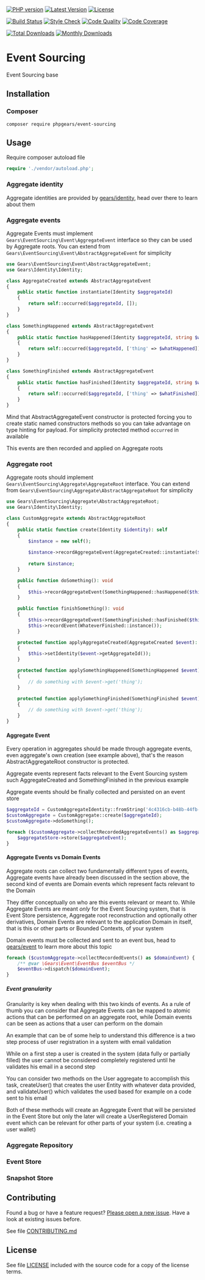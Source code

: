 [![PHP version](https://img.shields.io/badge/PHP-%3E%3D7.1-8892BF.svg?style=flat-square)](http://php.net)
[![Latest Version](https://img.shields.io/packagist/v/phpgears/event-sourcing.svg?style=flat-square)](https://packagist.org/packages/phpgears/event-sourcing)
[![License](https://img.shields.io/github/license/phpgears/event-sourcing.svg?style=flat-square)](https://github.com/phpgears/event-sourcing/blob/master/LICENSE)

[![Build Status](https://img.shields.io/travis/phpgears/event-sourcing.svg?style=flat-square)](https://travis-ci.org/phpgears/event-sourcing)
[![Style Check](https://styleci.io/repos/149037535/shield)](https://styleci.io/repos/149037535)
[![Code Quality](https://img.shields.io/scrutinizer/g/phpgears/event-sourcing.svg?style=flat-square)](https://scrutinizer-ci.com/g/phpgears/event-sourcing)
[![Code Coverage](https://img.shields.io/coveralls/phpgears/event-sourcing.svg?style=flat-square)](https://coveralls.io/github/phpgears/event-sourcing)

[![Total Downloads](https://img.shields.io/packagist/dt/phpgears/event-sourcing.svg?style=flat-square)](https://packagist.org/packages/phpgears/event-sourcing/stats)
[![Monthly Downloads](https://img.shields.io/packagist/dm/phpgears/event-sourcing.svg?style=flat-square)](https://packagist.org/packages/phpgears/event-sourcing/stats)

# Event Sourcing

Event Sourcing base

## Installation

### Composer

```
composer require phpgears/event-sourcing
```

## Usage

Require composer autoload file

```php
require './vendor/autoload.php';
```

### Aggregate identity

Aggregate identities are provided by [gears/identity](https://github.com/phpgears/identity), head over there to learn about them

### Aggregate events

Aggregate Events must implement `Gears\EventSourcing\Event\AggregateEvent` interface so they can be used by Aggregate roots. You can extend from `Gears\EventSourcing\Event\AbstractAggregateEvent` for simplicity 

```php
use Gears\EventSourcing\Event\AbstractAggregateEvent;
use Gears\Identity\Identity;

class AggregateCreated extends AbstractAggregateEvent
{
    public static function instantiate(Identity $aggregateId)
    {
        return self::occurred($aggregateId, []);
    }
}

class SomethingHappened extends AbstractAggregateEvent
{
    public static function hasHappened(Identity $aggregateId, string $whatHappened)
    {
        return self::occurred($aggregateId, ['thing' => $whatHappened]);
    }
}

class SomethingFinished extends AbstractAggregateEvent
{
    public static function hasFinished(Identity $aggregateId, string $whatFinished)
    {
        return self::occurred($aggregateId, ['thing' => $whatFinished]);
    }
}
```

Mind that AbstractAggregateEvent constructor is protected forcing you to create static named constructors methods so you can take advantage on type hinting for payload. For simplicity protected method `occurred` in available

This events are then recorded and applied on Aggregate roots

### Aggregate root

Aggregate roots should implement `Gears\EventSourcing\Aggregate\AggregateRoot` interface. You can extend from `Gears\EventSourcing\Aggregate\AbstractAggregateRoot` for simplicity

```php
use Gears\EventSourcing\Aggregate\AbstractAggregateRoot;
use Gears\Identity\Identity;

class CustomAggregate extends AbstractAggregateRoot
{
    public static function create(Identity $identity): self
    {
        $instance = new self();
        
        $instance->recordAggregateEvent(AggregateCreated::instantiate($identity));
        
        return $instance;
    }

    public function doSomething(): void
    {
        $this->recordAggregateEvent(SomethingHappened::hasHappened($this->getIdentity(), 'this happened'));
    }

    public function finishSomething(): void
    {
        $this->recordAggregateEvent(SomethingFinished::hasFinished($this->getIdentity(), 'this finished'));
        $this->recordEvent(WhateverFinished::instance());
    }

    protected function applyAggregateCreated(AggregateCreated $event): void
    {
        $this->setIdentity($event->getAggregateId());
    }

    protected function applySomethingHappened(SomethingHappened $event): void
    {
        // do something with $event->get('thing');
    }

    protected function applySomethingFinished(SomethingFinished $event): void
    {
        // do something with $event->get('thing');
    }
}
```

#### Aggregate Event

Every operation in aggregates should be made through aggregate events, even aggregate's own creation (see example above), that's the reason AbstractAggregateRoot constructor is protected.

Aggregate events represent facts relevant to the Event Sourcing system such AggregateCreated and SomethingFinished in the previous example

Aggregate events should be finally collected and persisted on an event store

```php
$aggregateId = CustomAggregateIdentity::fromString('4c4316cb-b48b-44fb-a034-90d789966bac');
$customAggregate = CustomAggregate::create($aggregateId);
$customAggregate->doSomething();

foreach ($customAggregate->collectRecordedAggregateEvents() as $aggregateEvent) {
    $aggregateStore->store($aggregateEvent);
}
```

#### Aggregate Events vs Domain Events

Aggregate roots can collect two fundamentally different types of events, Aggregate events have already been discussed in the section above, the second kind of events are Domain events which represent facts relevant to the Domain

They differ conceptually on who are this events relevant or meant to. While Aggregate Events are meant _only_ for the Event Sourcing system, that is Event Store persistence, Aggregate root reconstruction and optionally other derivatives, Domain Events are relevant to the application Domain in itself, that is this or other parts or Bounded Contexts, of your system

Domain events must be collected and sent to an event bus, head to [gears/event](https://github.com/phpgears/event) to learn more about this topic

```php
foreach ($customAggregate->collectRecordedEvents() as $domainEvent) {
    /** @var \Gears\Event\EventBus $eventBus */
    $eventBus->dispatch($domainEvent);
}
```

##### Event granularity

Granularity is key when dealing with this two kinds of events. As a rule of thumb you can consider that Aggregate Events can be mapped to atomic actions that can be performed on an aggregate root, while Domain events can be seen as actions that a user can perform on the domain

An example that can be of some help to understand this difference is a two step process of user registration in a system with email validation

While on a first step a user is created in the system (data fully or partially filled) the user cannot be considered completely registered until he validates his email in a second step

You can consider two methods on the User aggregate to accomplish this task, createUser() that creates the user Entity with whatever data provided, and validateUser() which validates the used based for example on a code sent to his email

Both of these methods will create an Aggregate Event that will be persisted in the Event Store but only the later will create a UserRegistered Domain event which can be relevant for other parts of your system (i.e. creating a user wallet)

### Aggregate Repository

### Event Store

### Snapshot Store

## Contributing

Found a bug or have a feature request? [Please open a new issue](https://github.com/phpgears/event-sourcing/issues). Have a look at existing issues before.

See file [CONTRIBUTING.md](https://github.com/phpgears/event-sourcing/blob/master/CONTRIBUTING.md)

## License

See file [LICENSE](https://github.com/phpgears/event-sourcing/blob/master/LICENSE) included with the source code for a copy of the license terms.
